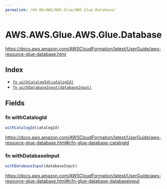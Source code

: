 ```yaml
---
permalink: /44.00/AWS/AWS.Glue/AWS.Glue.Database/
---
```


# AWS.AWS.Glue.AWS.Glue.Database

https://docs.aws.amazon.com/AWSCloudFormation/latest/UserGuide/aws-resource-glue-database.html

## Index

* [`fn withCatalogId(catalogId)`](#fn-withcatalogid)
* [`fn withDatabaseInput(databaseInput)`](#fn-withdatabaseinput)

## Fields

### fn withCatalogId

```ts
withCatalogId(catalogId)
```

https://docs.aws.amazon.com/AWSCloudFormation/latest/UserGuide/aws-resource-glue-database.html#cfn-glue-database-catalogid

### fn withDatabaseInput

```ts
withDatabaseInput(databaseInput)
```

https://docs.aws.amazon.com/AWSCloudFormation/latest/UserGuide/aws-resource-glue-database.html#cfn-glue-database-databaseinput